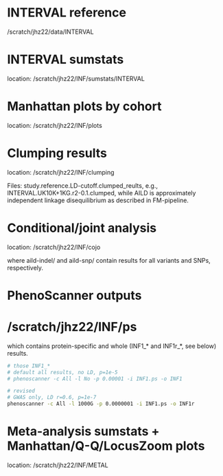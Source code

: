 # INTERVAL reference

/scratch/jhz22/data/INTERVAL

# INTERVAL sumstats

location: /scratch/jhz22/INF/sumstats/INTERVAL

# Manhattan plots by cohort

location: /scratch/jhz22/INF/plots

# Clumping results

location: /scratch/jhz22/INF/clumping

Files: study.reference.LD-cutoff.clumped_reults, e.g., INTERVAL.UK10K+1KG.r2-0.1.clumped, while AILD is approximately independent linkage disequilibrium as described in FM-pipeline.

# Conditional/joint analysis

location: /scratch/jhz22/INF/cojo

where aild-indel/ and aild-snp/ contain results for all variants and SNPs, respectively.

# PhenoScanner outputs

# /scratch/jhz22/INF/ps

which contains protein-specific and whole (INF1_* and INF1r_*, see below) results.

```bash
# those INF1_*
# default all results, no LD, p=1e-5
# phenoscanner -c All -l No -p 0.00001 -i INF1.ps -o INF1

# revised
# GWAS only, LD r=0.6, p=1e-7
phenoscanner -c All -l 1000G -p 0.0000001 -i INF1.ps -o INF1r
```

# Meta-analysis sumstats + Manhattan/Q-Q/LocusZoom plots

location: /scratch/jhz22/INF/METAL
